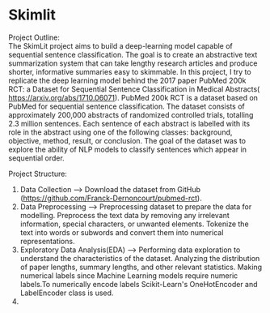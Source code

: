 # Skimlit
Project Outline:  
The SkimLit project aims to build a deep-learning model capable of sequential sentence classification. The goal is to create an abstractive
text summarization system that can take lengthy research articles and produce shorter, informative summaries easy to skimmable. In this project, I try to replicate the deep learning model 
behind the 2017 paper  PubMed 200k RCT: a Dataset for Sequential Sentence Classification in Medical Abstracts( https://arxiv.org/abs/1710.06071). PubMed 200k RCT is a 
dataset based on PubMed for sequential sentence classification. The dataset consists of approximately 200,000 abstracts of randomized controlled trials, totalling 2.3 million
sentences. Each sentence of each abstract is labelled with its role in the abstract using one of the following classes: background, objective, method, result, or conclusion. 
The goal of the dataset was to explore the ability of NLP models to classify sentences which appear in sequential order.    

Project Structure:
1. Data Collection --> Download the dataset from GitHub (https://github.com/Franck-Dernoncourt/pubmed-rct).   
2. Data Preprocessing --> Preprocessing dataset to prepare the data for modelling. Preprocess the text data by removing any irrelevant information, special characters,
    or unwanted elements. Tokenize the text into words or subwords and convert them into numerical representations.
3. Exploratory Data Analysis(EDA) --> Performing data exploration to understand the characteristics of the dataset. Analyzing the distribution of paper lengths, summary lengths, and other relevant statistics. Making numerical labels since Machine Learning models require numeric labels.To numerically encode labels  Scikit-Learn's OneHotEncoder and LabelEncoder class is used.
4. 
